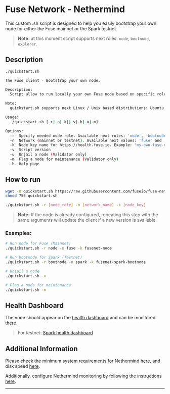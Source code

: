 # Fuse Network - Nethermind

This custom .sh script is designed to help you easily bootstrap your own node for either the Fuse mainnet or the Spark testnet.

> **Note:** at this moment script supports next roles: `node`, `bootnode`, `explorer`.

## Description

```bash
./quickstart.sh

The Fuse client - Bootstrap your own node.

Description:
  Script allow to run locally your own Fuse node based on specific role.

Note:
  quickstart.sh supports next Linux / Unix based distributions: Ubuntu, Debian, Fedora, CentOS, RHEL.

Usage:
  ./quickstart.sh [-r|-n|-k||-v|-h|-u|-m]

Options:
  -r  Specify needed node role. Available next roles: 'node', 'bootnode', 'explorer'
  -n  Network (mainnet or testnet). Available next values: 'fuse' and 'spark'
  -k  Node key name for https://health.fuse.io. Example: 'my-own-fuse-node'
  -v  Script version
  -u  Unjail a node (Validator only)
  -m  Flag a node for maintenance (Validator only)
  -h  Help page
```

## How to run

```bash
wget -O quickstart.sh https://raw.githubusercontent.com/fuseio/fuse-network/master/nethermind/quickstart.sh
chmod 755 quickstart.sh
```

```bash
./quickstart.sh -r [node_role] -n [network_name] -k [node_key]
```

> **Note:** If the node is already configured, repeating this step with the same arguments will update the client if a new version is available.

### Examples:

```bash
# Run node for Fuse (Mainnet)
./quickstart.sh -r node -n fuse -k fusenet-node

# Run bootnode for Spark (Testnet)
./quickstart.sh -r bootnode -n spark -k fusenet-spark-bootnode

# Unjail a node
./quickstart.sh -u

# Flag a node for maintenance
./quickstart.sh -m
```

## Health Dashboard

The node should appear on the [health dashboard](https://health.fuse.io) and can be monitored there.

> For testnet: [Spark health dashboard](https://health.fusespark.io/)

## Additional Information

Please check the minimum system requirements for Nethermind [here](https://docs.nethermind.io/validators/#hardware-configurations), and disk speed [here](https://docs.nethermind.io/get-started/system-requirements/#disk-speed).

Additionally, configure Nethermind monitoring by following the instructions [here](https://docs.nethermind.io/monitoring/metrics/grafana-and-prometheus).

---
